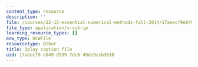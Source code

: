 ```yaml
---
content_type: resource
description: ''
file: /courses/22-15-essential-numerical-methods-fall-2014/17aeecf9e849d9397dc649de9ccb3610_LhPZwdhutgU.srt
file_type: application/x-subrip
learning_resource_types: []
ocw_type: OCWFile
resourcetype: Other
title: 3play caption file
uid: 17aeecf9-e849-d939-7dc6-49de9ccb3610
---
```

